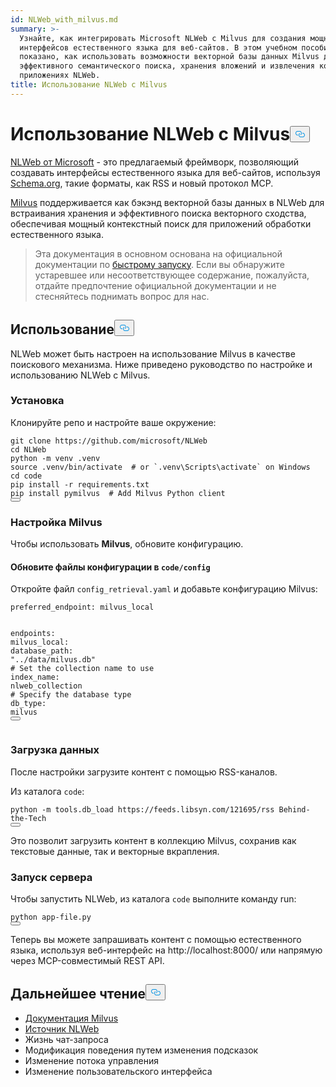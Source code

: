 ```yaml
---
id: NLWeb_with_milvus.md
summary: >-
  Узнайте, как интегрировать Microsoft NLWeb с Milvus для создания мощных
  интерфейсов естественного языка для веб-сайтов. В этом учебном пособии
  показано, как использовать возможности векторной базы данных Milvus для
  эффективного семантического поиска, хранения вложений и извлечения контекста в
  приложениях NLWeb.
title: Использование NLWeb с Milvus
---
```

<h1 id="Using-NLWeb-with-Milvus" class="common-anchor-header">Использование NLWeb с Milvus<button data-href="#Using-NLWeb-with-Milvus" class="anchor-icon" translate="no">
      <svg translate="no"
        aria-hidden="true"
        focusable="false"
        height="20"
        version="1.1"
        viewBox="0 0 16 16"
        width="16"
      >
        <path
          fill="#0092E4"
          fill-rule="evenodd"
          d="M4 9h1v1H4c-1.5 0-3-1.69-3-3.5S2.55 3 4 3h4c1.45 0 3 1.69 3 3.5 0 1.41-.91 2.72-2 3.25V8.59c.58-.45 1-1.27 1-2.09C10 5.22 8.98 4 8 4H4c-.98 0-2 1.22-2 2.5S3 9 4 9zm9-3h-1v1h1c1 0 2 1.22 2 2.5S13.98 12 13 12H9c-.98 0-2-1.22-2-2.5 0-.83.42-1.64 1-2.09V6.25c-1.09.53-2 1.84-2 3.25C6 11.31 7.55 13 9 13h4c1.45 0 3-1.69 3-3.5S14.5 6 13 6z"
        ></path>
      </svg>
    </button></h1><p><a href="https://github.com/microsoft/NLWeb">NLWeb от Microsoft</a> - это предлагаемый фреймворк, позволяющий создавать интерфейсы естественного языка для веб-сайтов, используя <a href="https://schema.org/">Schema.org</a>, такие форматы, как RSS и новый протокол MCP.</p>
<p><a href="https://milvus.io/">Milvus</a> поддерживается как бэкэнд векторной базы данных в NLWeb для встраивания хранения и эффективного поиска векторного сходства, обеспечивая мощный контекстный поиск для приложений обработки естественного языка.</p>
<blockquote>
<p>Эта документация в основном основана на официальной документации по <a href="https://github.com/microsoft/NLWeb/blob/main/HelloWorld.md">быстрому запуску</a>. Если вы обнаружите устаревшее или несоответствующее содержание, пожалуйста, отдайте предпочтение официальной документации и не стесняйтесь поднимать вопрос для нас.</p>
</blockquote>
<h2 id="Usage" class="common-anchor-header">Использование<button data-href="#Usage" class="anchor-icon" translate="no">
      <svg translate="no"
        aria-hidden="true"
        focusable="false"
        height="20"
        version="1.1"
        viewBox="0 0 16 16"
        width="16"
      >
        <path
          fill="#0092E4"
          fill-rule="evenodd"
          d="M4 9h1v1H4c-1.5 0-3-1.69-3-3.5S2.55 3 4 3h4c1.45 0 3 1.69 3 3.5 0 1.41-.91 2.72-2 3.25V8.59c.58-.45 1-1.27 1-2.09C10 5.22 8.98 4 8 4H4c-.98 0-2 1.22-2 2.5S3 9 4 9zm9-3h-1v1h1c1 0 2 1.22 2 2.5S13.98 12 13 12H9c-.98 0-2-1.22-2-2.5 0-.83.42-1.64 1-2.09V6.25c-1.09.53-2 1.84-2 3.25C6 11.31 7.55 13 9 13h4c1.45 0 3-1.69 3-3.5S14.5 6 13 6z"
        ></path>
      </svg>
    </button></h2><p>NLWeb может быть настроен на использование Milvus в качестве поискового механизма. Ниже приведено руководство по настройке и использованию NLWeb с Milvus.</p>
<h3 id="Installation" class="common-anchor-header">Установка</h3><p>Клонируйте репо и настройте ваше окружение:</p>
<pre><code translate="no" class="language-bash">git <span class="hljs-built_in">clone</span> https://github.com/microsoft/NLWeb
<span class="hljs-built_in">cd</span> NLWeb
python -m venv .venv
<span class="hljs-built_in">source</span> .venv/bin/activate  <span class="hljs-comment"># or `.venv\Scripts\activate` on Windows</span>
<span class="hljs-built_in">cd</span> code
pip install -r requirements.txt
pip install pymilvus  <span class="hljs-comment"># Add Milvus Python client</span>
<button class="copy-code-btn"></button></code></pre>
<h3 id="Configuring-Milvus" class="common-anchor-header">Настройка Milvus</h3><p>Чтобы использовать <strong>Milvus</strong>, обновите конфигурацию.</p>
<h4 id="Update-config-files-in-codeconfig" class="common-anchor-header">Обновите файлы конфигурации в <code translate="no">code/config</code></h4><p>Откройте файл <code translate="no">config_retrieval.yaml</code> и добавьте конфигурацию Milvus:</p>
<pre><code translate="no" class="language-yaml"><span class="hljs-attr">preferred_endpoint:</span> <span class="hljs-string">milvus_local</span>

<span class="hljs-attr">endpoints:</span>
  <span class="hljs-attr">milvus_local:</span>
    <span class="hljs-attr">database_path:</span> <span class="hljs-string">&quot;../data/milvus.db&quot;</span>
    <span class="hljs-comment"># Set the collection name to use</span>
    <span class="hljs-attr">index_name:</span> <span class="hljs-string">nlweb_collection</span>
    <span class="hljs-comment"># Specify the database type</span>
    <span class="hljs-attr">db_type:</span> <span class="hljs-string">milvus</span>
<button class="copy-code-btn"></button></code></pre>
<h3 id="Loading-Data" class="common-anchor-header">Загрузка данных</h3><p>После настройки загрузите контент с помощью RSS-каналов.</p>
<p>Из каталога <code translate="no">code</code>:</p>
<pre><code translate="no" class="language-bash">python -m tools.db_load https://feeds.libsyn.com/121695/rss Behind-the-Tech
<button class="copy-code-btn"></button></code></pre>
<p>Это позволит загрузить контент в коллекцию Milvus, сохранив как текстовые данные, так и векторные вкрапления.</p>
<h3 id="Running-the-Server" class="common-anchor-header">Запуск сервера</h3><p>Чтобы запустить NLWeb, из каталога <code translate="no">code</code> выполните команду run:</p>
<pre><code translate="no" class="language-bash">python app-file.py
<button class="copy-code-btn"></button></code></pre>
<p>Теперь вы можете запрашивать контент с помощью естественного языка, используя веб-интерфейс на http://localhost:8000/ или напрямую через MCP-совместимый REST API.</p>
<h2 id="Further-Reading" class="common-anchor-header">Дальнейшее чтение<button data-href="#Further-Reading" class="anchor-icon" translate="no">
      <svg translate="no"
        aria-hidden="true"
        focusable="false"
        height="20"
        version="1.1"
        viewBox="0 0 16 16"
        width="16"
      >
        <path
          fill="#0092E4"
          fill-rule="evenodd"
          d="M4 9h1v1H4c-1.5 0-3-1.69-3-3.5S2.55 3 4 3h4c1.45 0 3 1.69 3 3.5 0 1.41-.91 2.72-2 3.25V8.59c.58-.45 1-1.27 1-2.09C10 5.22 8.98 4 8 4H4c-.98 0-2 1.22-2 2.5S3 9 4 9zm9-3h-1v1h1c1 0 2 1.22 2 2.5S13.98 12 13 12H9c-.98 0-2-1.22-2-2.5 0-.83.42-1.64 1-2.09V6.25c-1.09.53-2 1.84-2 3.25C6 11.31 7.55 13 9 13h4c1.45 0 3-1.69 3-3.5S14.5 6 13 6z"
        ></path>
      </svg>
    </button></h2><ul>
<li><a href="https://milvus.io/docs">Документация Milvus</a></li>
<li><a href="https://github.com/microsoft/NLWeb">Источник NLWeb</a></li>
<li>Жизнь чат-запроса</li>
<li>Модификация поведения путем изменения подсказок</li>
<li>Изменение потока управления</li>
<li>Изменение пользовательского интерфейса</li>
</ul>
